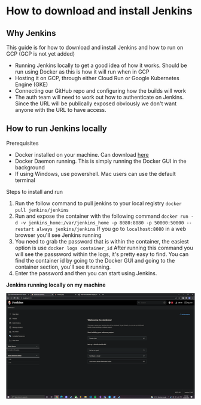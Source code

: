 # How to download and install Jenkins

## Why Jenkins

This guide is for how to download and install Jenkins and how to run on GCP (GCP is not yet added)

- Running Jenkins locally to get a good idea of how it works. Should be run using Docker as this is how it will run when in GCP
- Hosting it on GCP, through either Cloud Run or Google Kubernetes Engine (GKE)
- Connecting our GitHub repo and configuring how the builds will work
- The auth team will need to work out how to authenticate on Jenkins. Since the URL will be publically exposed obviously we don't want anyone with the URL to have access.

## How to run Jenkins locally

Prerequisites

- Docker installed on your machine. Can download [here](https://docs.docker.com/get-docker/)
- Docker Daemon running. This is simply running the Docker GUI in the background
- If using Windows, use powershell. Mac users can use the default terminal

Steps to install and run

1. Run the follow command to pull jenkins to your local registry `docker pull jenkins/jenkins`
2. Run and expose the container with the following command `docker run -d -v jenkins_home:/var/jenkins_home -p 8080:8080 -p 50000:50000 --restart always jenkins/jenkins` If you go to `localhost:8080` in a web browser you'll see Jenkins running
3. You need to grab the password that is within the container, the easiest option is use `docker logs container_id` After running this command you will see the passsword within the logs, it's pretty easy to find. You can find the container id by going to the Docker GUI and going to the container section, you'll see it running.
4. Enter the password and then you can start using Jenkins.

**Jenkins running locally on my machine**

![image](images/jenkins-local.png)
